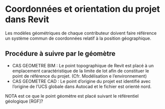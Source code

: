 # Coordonnées et orientation du projet dans Revit

Les modèles géométriques de chaque contributeur doivent faire référence un système commun de coordonnées relatif à la position géographique.

## Procédure à suivre par le géomètre

* CAS GEOMETRE BIM :  Le point topographique de Revit est placé à un emplacement caractéristique de la limite de lot afin de constituer le point de référence du projet. \(Cfr. Modélisation e l’environnement\)
* CAS GEOMETRE CAD : Le point d’origine du projet est identifié avec l’origine de l’UCS globale dans Autocad et le fichier est orienté nord. 

NOTA est ce que le point géomètre est placé suivant le référentiel géologique \[RGF\]?

